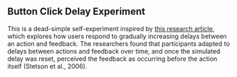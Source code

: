 ## Button Click Delay Experiment

This is a dead-simple self-experiment inspired by [this research article](<https://www.cell.com/neuron/fulltext/S0896-6273(06)00627-1>), which explores how users respond to gradually increasing delays between an action and feedback. The researchers found that participants adapted to delays between actions and feedback over time, and once the simulated delay was reset, perceived the feedback as occurring before the action itself (Stetson et al., 2006).
